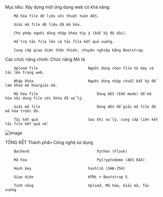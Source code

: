 Mục tiêu:
Xây dựng một ứng dụng web có khả năng:
        
        Mã hóa file dữ liệu với thuật toán AES.
        
        Giải mã file dữ liệu đã mã hóa.
        
        Cho phép người dùng nhập khóa tùy ý (bất kỳ độ dài).
        
        Hỗ trợ tải file lên và tải file kết quả xuống.
        
        Cung cấp giao diện thân thiện, chuyên nghiệp bằng Bootstrap.

Các chức năng chính:
        Chức năng	                     Mô tả
        
        Upload file	                      Người dùng chọn file từ máy và tải lên trang web.
        
        Nhập khóa	                      Người dùng nhập chuỗi bất kỳ để làm khóa mã hóa/giải mã.
        
        Mã hóa file                           Dùng AES (EAX mode) để mã hóa nội dung file với khóa đã xử lý.
        
        Giải mã file	                      Dùng AES để giải mã file đã mã hóa trước đó.
        
        Tải kết quả	                      Sau khi xử lý, cung cấp liên kết tải file kết quả về.

![image](https://github.com/user-attachments/assets/46b3d9aa-2356-460a-bd3b-e4bdc7f7c38d)


 TỔNG KẾT
        Thành phần	                     Công nghệ sử dụng
        
        Backend	                              Python (Flask)
        
        Mã hóa	                              PyCryptodome (AES EAX)
        
        Hash key	                      hashlib (SHA-256)
        
        Giao diện	                      HTML + Bootstrap 5
        
        Tính năng	                      Upload, Mã hóa, Giải mã, Tải xuống
